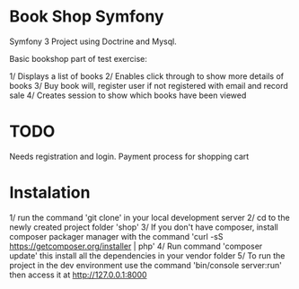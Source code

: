 Book Shop Symfony
=================

Symfony 3 Project using Doctrine and Mysql.  

Basic bookshop part of test exercise:

1/ Displays a list of books
2/ Enables click through to show more details of books
3/ Buy book will, register user if not registered with email and record sale
4/ Creates session to show which books have been viewed

TODO 
====================
Needs registration and login.
Payment process for shopping cart

Instalation 
=======================
1/ run the command 'git clone' in your local development server 
2/ cd to the newly created project folder 'shop' 
3/ If you don't have composer, install composer packager manager with the command 'curl -sS https://getcomposer.org/installer | php' 
4/ Run command 'composer update' this install all the dependencies in your vendor folder
5/ To run the project in the dev environment use the command 'bin/console server:run' then access it at http://127.0.0.1:8000



